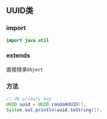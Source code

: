 ## UUID类
### import
```java
import java.util
```
### extends
直接继承```Object```
### 方法
```java
// db primary key
UUID uuid = UUID.randomUUID();
System.out.println(uuid.toString());

```